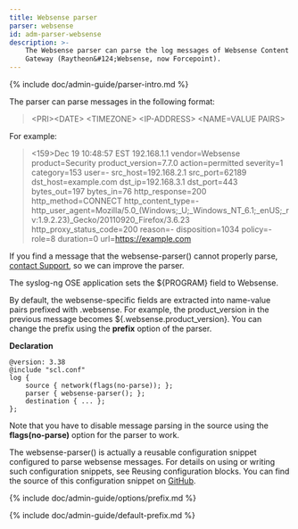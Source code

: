 ```yaml
---
title: Websense parser
parser: websense
id: adm-parser-websense
description: >-
    The Websense parser can parse the log messages of Websense Content
    Gateway (Raytheon&#124;Websense, now Forcepoint).  
---
```


{% include doc/admin-guide/parser-intro.md %}

The parser can parse messages in the following format:

>\<PRI\>\<DATE\> \<TIMEZONE\> \<IP-ADDRESS\> \<NAME=VALUE PAIRS\>

For example:

><159>Dec 19 10:48:57 EST 192.168.1.1 vendor=Websense product=Security product_version=7.7.0 action=permitted severity=1 category=153 user=- src_host=192.168.2.1 src_port=62189 dst_host=example.com dst_ip=192.168.3.1 dst_port=443 bytes_out=197 bytes_in=76 http_response=200 http_method=CONNECT http_content_type=- http_user_agent=Mozilla/5.0_(Windows;_U;_Windows_NT_6.1;_enUS;_rv:1.9.2.23)_Gecko/20110920_Firefox/3.6.23 http_proxy_status_code=200 reason=- disposition=1034 policy=- role=8 duration=0 url=https://example.com

If you find a message that the websense-parser() cannot properly parse,
[contact Support](https://www.syslog-ng.com/support/), so we can improve
the parser.

The syslog-ng OSE application sets the ${PROGRAM} field to Websense.

By default, the websense-specific fields are extracted into name-value
pairs prefixed with .websense. For example, the product\_version in the
previous message becomes ${.websense.product\_version}. You can change
the prefix using the **prefix** option of the parser.

**Declaration**

```config
@version: 3.38
@include "scl.conf"
log {
    source { network(flags(no-parse)); };
    parser { websense-parser(); };
    destination { ... };
};
```

Note that you have to disable message parsing in the source using the
**flags(no-parse)** option for the parser to work.

The websense-parser() is actually a reusable configuration snippet
configured to parse websense messages. For details on using or writing
such configuration snippets, see Reusing configuration blocks.
You can find the source of this configuration snippet on
[GitHub](https://github.com/syslog-ng/syslog-ng/blob/master/scl/websense/plugin.conf).

{% include doc/admin-guide/options/prefix.md %}

{% include doc/admin-guide/default-prefix.md %}
